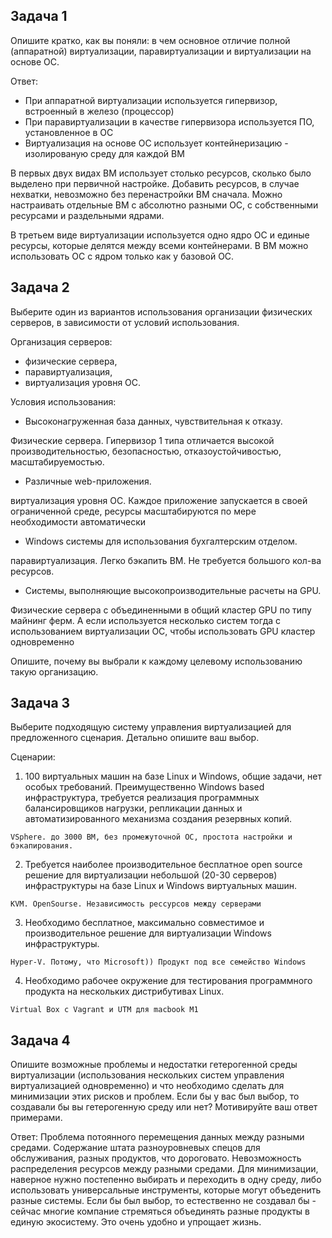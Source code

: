 
## Задача 1

Опишите кратко, как вы поняли: в чем основное отличие полной (аппаратной) виртуализации, паравиртуализации и виртуализации на основе ОС.

Ответ:
- При аппаратной виртуализации используется гипервизор, встроенный в железо (процессор)
- При паравиртуализации в качестве гипервизора используется ПО, установленное в ОС
- Виртуализация на основе ОС использует контейнеризацию - изолированую среду для каждой ВМ

В первых двух видах ВМ использует столько ресурсов, сколько было выделено при первичной настройке. Добавить ресурсов, в случае нехватки, невозможно без перенастройки ВМ сначала. Можно настраивать отдельные ВМ с абсолютно разными ОС, с собственными ресурсами и раздельными ядрами.

В третьем виде виртуализации используется одно ядро ОС и единые ресурсы, которые делятся между всеми контейнерами. В ВМ можно использовать ОС с ядром только как у базовой ОС. 
## Задача 2

Выберите один из вариантов использования организации физических серверов, в зависимости от условий использования.

Организация серверов:
- физические сервера,
- паравиртуализация,
- виртуализация уровня ОС.

Условия использования:
- Высоконагруженная база данных, чувствительная к отказу.

Физические сервера. Гипервизор 1 типа отличается высокой производительностью, безопасностью, отказоустойчивостью, масштабируемостью.
- Различные web-приложения.

виртуализация уровня ОС. Каждое приложение запускается в своей ограниченной среде, ресурсы масштабируются по мере необходимости автоматически
- Windows системы для использования бухгалтерским отделом.

паравиртуализация. Легко бэкапить ВМ. Не требуется большого кол-ва ресурсов.
- Системы, выполняющие высокопроизводительные расчеты на GPU.

Физические сервера с объединенными в общий кластер GPU по типу майнинг ферм. А если используется несколько систем тогда с использованием виртуализации ОС, чтобы использовать GPU кластер одновременно

Опишите, почему вы выбрали к каждому целевому использованию такую организацию.

## Задача 3

Выберите подходящую систему управления виртуализацией для предложенного сценария. Детально опишите ваш выбор.

Сценарии:

1. 100 виртуальных машин на базе Linux и Windows, общие задачи, нет особых требований. Преимущественно Windows based инфраструктура, требуется реализация программных балансировщиков нагрузки, репликации данных и автоматизированного механизма создания резервных копий.
```
VSphere. до 3000 ВМ, без промежуточной ОС, простота настройки и бэкапирования.
```
2. Требуется наиболее производительное бесплатное open source решение для виртуализации небольшой (20-30 серверов) инфраструктуры на базе Linux и Windows виртуальных машин.
```
KVM. OpenSourse. Независимость рессурсов между серверами
```
3. Необходимо бесплатное, максимально совместимое и производительное решение для виртуализации Windows инфраструктуры.
```
Hyper-V. Потому, что Microsoft)) Продукт под все семейство Windows
```
4. Необходимо рабочее окружение для тестирования программного продукта на нескольких дистрибутивах Linux.
```
Virtual Box c Vagrant и UTM для macbook M1
```

## Задача 4

Опишите возможные проблемы и недостатки гетерогенной среды виртуализации (использования нескольких систем управления виртуализацией одновременно) и что необходимо сделать для минимизации этих рисков и проблем. Если бы у вас был выбор, то создавали бы вы гетерогенную среду или нет? Мотивируйте ваш ответ примерами.

Ответ:
Проблема потоянного перемещения данных между разными средами. Содержание штата разноуровневых спецов для обслуживания, разных продуктов, что дороговато. Невозможность распределения ресурсов между разными средами. Для минимизации, наверное нужно постепенно выбирать и переходить в одну среду, либо использовать универсальные инструменты, которые могут объеденить разные системы. Если бы был выбор, то естественно не создавал бы - сейчас многие компание стремяться объединять разные продукты в единую экосистему. Это очень удобно и упрощает жизнь.